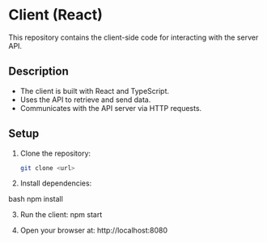 # Client (React)

This repository contains the client-side code for interacting with the server API.

## Description

- The client is built with React and TypeScript.
- Uses the API to retrieve and send data.
- Communicates with the API server via HTTP requests.

## Setup

1. Clone the repository:
   ```bash
   git clone <url>

2. Install dependencies:

bash
npm install   

3. Run the client:
npm start

4. Open your browser at:
http://localhost:8080